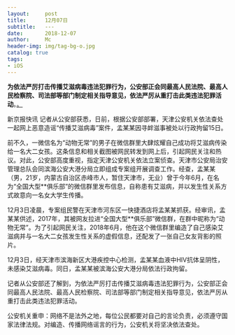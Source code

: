```yaml
---
layout:     post
title:      12月07日
subtitle:   ---
date:       2018-12-07
author:     Mc
header-img: img/tag-bg-o.jpg
catalog: true
tags:
- iOS
---
```


**为依法严厉打击传播艾滋病毒违法犯罪行为，公安部正会同最高人民法院、最高人民检察院、司法部等部门制定相关指导意见，依法严厉从重打击此类违法犯罪活动**。[。](http://www.bjnews.com.cn/news/2018/12/07/528452.html "。")

新京报快讯  记者从公安部获悉，日前，根据公安部部署，天津公安机关依法查处一起网上恶意造谣“传播艾滋病毒”案件，孟某某因寻衅滋事被处以行政拘留15日。



前不久，一微信名为“动物无常”的男子在微信群里大肆炫耀自己成功将艾滋病传染给一名大二女孩。这条信息和相关截图被网民转发到网上后，引起网民关注和热议。对此，公安部高度重视，指定天津公安机关依法立案侦查。天津市公安局治安管理总队会同滨海公安大港分局立即组成专案组开展调查工作。经查，孟某某（男，21岁，内蒙古自治区赤峰市人，暂住天津市，无业）曾于今年6月，在名为“全国大型**俱乐部”的微信群里发布信息，自称患有艾滋病，并以发生性关系方式故意向一名女大学生传播。



12月3日凌晨，专案组民警在天津市河东区一快捷酒店将孟某某抓获。经审讯，孟某某供述，2017年，其被网友拉进“全国大型**俱乐部”微信群，在群中昵称为“动物无常”。为了引起网民关注，2018年6月，他在这个微信群里编造了自己感染艾滋病并与一名大二女孩发生性关系的虚假信息，还配发了一张自己女友背影的照片。



12月3日，经天津市滨海新区大港疾控中心检测，孟某某血液中HIV抗体呈阴性，未感染艾滋病毒。同日，孟某某被滨海公安大港分局依法行政拘留。



记者从公安部还了解到，为依法严厉打击传播艾滋病毒违法犯罪行为，公安部正会同最高人民法院、最高人民检察院、司法部等部门制定相关指导意见，依法严厉从重打击此类违法犯罪活动。



公安机关重申：网络不是法外之地，每位公民都要对自己的言论负责，必须遵守国家法律法规。对编造、传播网络谣言的行为，公安机关将坚决依法查处。

